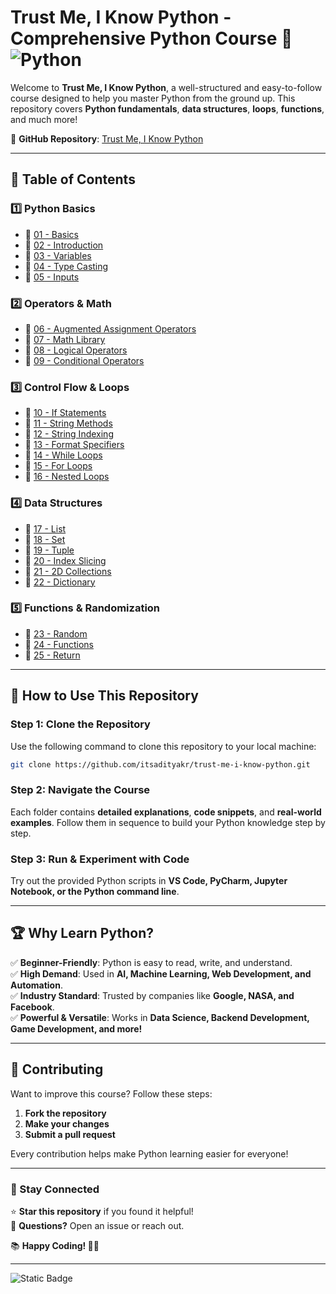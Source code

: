 # **Trust Me, I Know Python - Comprehensive Python Course** 🐍  ![Python](https://img.shields.io/badge/Python-FFD43B?style=for-the-badge&logo=python&logoColor=blue)



Welcome to **Trust Me, I Know Python**, a well-structured and easy-to-follow course designed to help you master Python from the ground up. This repository covers **Python fundamentals**, **data structures**, **loops**, **functions**, and much more!  

📌 **GitHub Repository**: [Trust Me, I Know Python](https://github.com/itsadityakr/trust-me-i-know-python/tree/main/01-Basics)  

---

## **📖 Table of Contents**  

### **1️⃣ Python Basics**  
- 📌 [01 - Basics](https://github.com/itsadityakr/trust-me-i-know-python/tree/main/01-Basics)  
- 📌 [02 - Introduction](https://github.com/itsadityakr/trust-me-i-know-python/tree/main/02-Introduction)  
- 📌 [03 - Variables](https://github.com/itsadityakr/trust-me-i-know-python/tree/main/03-Variables)  
- 📌 [04 - Type Casting](https://github.com/itsadityakr/trust-me-i-know-python/tree/main/04-Type-Casting)  
- 📌 [05 - Inputs](https://github.com/itsadityakr/trust-me-i-know-python/tree/main/05-Inputs)  

### **2️⃣ Operators & Math**  
- 📌 [06 - Augmented Assignment Operators](https://github.com/itsadityakr/trust-me-i-know-python/tree/main/06-Augmented-Assignment-Operators)  
- 📌 [07 - Math Library](https://github.com/itsadityakr/trust-me-i-know-python/tree/main/07-Math-Library)  
- 📌 [08 - Logical Operators](https://github.com/itsadityakr/trust-me-i-know-python/tree/main/08-Logical-Operators)  
- 📌 [09 - Conditional Operators](https://github.com/itsadityakr/trust-me-i-know-python/tree/main/09-Conditional-Operators)  

### **3️⃣ Control Flow & Loops**  
- 📌 [10 - If Statements](https://github.com/itsadityakr/trust-me-i-know-python/tree/main/10-If-Statements)  
- 📌 [11 - String Methods](https://github.com/itsadityakr/trust-me-i-know-python/tree/main/11-String-Methods)  
- 📌 [12 - String Indexing](https://github.com/itsadityakr/trust-me-i-know-python/tree/main/12-String-Indexing)  
- 📌 [13 - Format Specifiers](https://github.com/itsadityakr/trust-me-i-know-python/tree/main/13-Format-Specifiers)  
- 📌 [14 - While Loops](https://github.com/itsadityakr/trust-me-i-know-python/tree/main/14-While-Loops)  
- 📌 [15 - For Loops](https://github.com/itsadityakr/trust-me-i-know-python/tree/main/15-For-Loops)  
- 📌 [16 - Nested Loops](https://github.com/itsadityakr/trust-me-i-know-python/tree/main/16-Nested-Loops)  

### **4️⃣ Data Structures**  
- 📌 [17 - List](https://github.com/itsadityakr/trust-me-i-know-python/tree/main/17-List)  
- 📌 [18 - Set](https://github.com/itsadityakr/trust-me-i-know-python/tree/main/18-Set)  
- 📌 [19 - Tuple](https://github.com/itsadityakr/trust-me-i-know-python/tree/main/19-Tuple)  
- 📌 [20 - Index Slicing](https://github.com/itsadityakr/trust-me-i-know-python/tree/main/20-Index-Slicing)  
- 📌 [21 - 2D Collections](https://github.com/itsadityakr/trust-me-i-know-python/tree/main/21-2D-Collections)  
- 📌 [22 - Dictionary](https://github.com/itsadityakr/trust-me-i-know-python/tree/main/22-Dictionary)  

### **5️⃣ Functions & Randomization**  
- 📌 [23 - Random](https://github.com/itsadityakr/trust-me-i-know-python/tree/main/23-Random)  
- 📌 [24 - Functions](https://github.com/itsadityakr/trust-me-i-know-python/tree/main/24-Functions)  
- 📌 [25 - Return](https://github.com/itsadityakr/trust-me-i-know-python/tree/main/25-Return)  

---

## **🚀 How to Use This Repository**  
### **Step 1: Clone the Repository**  
Use the following command to clone this repository to your local machine:  
```sh
git clone https://github.com/itsadityakr/trust-me-i-know-python.git
```
### **Step 2: Navigate the Course**  
Each folder contains **detailed explanations**, **code snippets**, and **real-world examples**. Follow them in sequence to build your Python knowledge step by step.  

### **Step 3: Run & Experiment with Code**  
Try out the provided Python scripts in **VS Code, PyCharm, Jupyter Notebook, or the Python command line**.  

---

## **🏆 Why Learn Python?**  
✅ **Beginner-Friendly**: Python is easy to read, write, and understand.  
✅ **High Demand**: Used in **AI, Machine Learning, Web Development, and Automation**.  
✅ **Industry Standard**: Trusted by companies like **Google, NASA, and Facebook**.  
✅ **Powerful & Versatile**: Works in **Data Science, Backend Development, Game Development, and more!**  

---

## **📢 Contributing**  
Want to improve this course? Follow these steps:  
1. **Fork the repository**  
2. **Make your changes**  
3. **Submit a pull request**  

Every contribution helps make Python learning easier for everyone!  

---

### **📌 Stay Connected**  
⭐ **Star this repository** if you found it helpful!  
💬 **Questions?** Open an issue or reach out.  

📚 **Happy Coding! 🚀🐍**

---

![Static Badge](https://img.shields.io/badge/Aditya%20Kumar-black?style=for-the-badge&logo=atlasos&logoColor=%23ffffff)